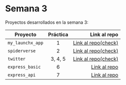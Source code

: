 # Semana 3 

Proyectos desarrollados en la semana 3:

| Proyecto | Práctica | Link al repo |
| ------------- |:-------------:| -----:|
|`my_launchx_app`|1|[Link al repo(check)](https://github.com/Drako9159/my_launchx_app.git)|
|`spiderverse`|2|[Link al repo(check)](https://github.com/Drako9159/spiderverse.git)|
|`twitter`|3, 4, 5|[Link al repo(check)](https://github.com/Drako9159/playbook/tree/main/weekly_mission_3)|
|`express_basic`|6|[Link al repo](https://github.com/LaunchX-InnovaccionVirtual/MissionNodeJS)|
|`express_api`|7|[Link al repo](https://github.com/LaunchX-InnovaccionVirtual/MissionNodeJS)|